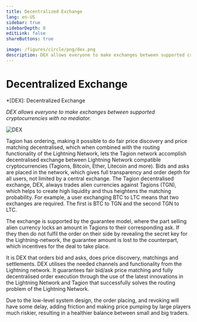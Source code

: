 ```yaml
---
title: Decentralized Exchange
lang: en-US
sidebar: true
sidebarDepth: 0
editLink: false
shareButtons: true

image: /figures/circle/png/dex.png
description: DEX allows everyone to make exchanges between supported cryptocurrencies with no mediator.
---
```


# Decentralized Exchange

*[DEX]: Decentralized Exchange

_DEX allows everyone to make exchanges between supported cryptocurrencies with no mediator._

<img data-src="/figures/circle/dex.svg" loading="lazy"  alt="DEX" class="wiki-image-figure lazy"/>

Tagion has ordering, making it possible to do fair price discovery and price matching decentralised, which when combined with the routing functionality of the Lightning Network, lets the Tagion network accomplish decentralised exchange between Lightning Network compatible cryptocurrencies (Tagions, Bitcoin, Ether, Litecoin and more). Bids and asks are placed in the network, which gives full transparency and order depth for all users, not limited by a central exchange.
The Tagion decentralised exchange, DEX, always trades alien currencies against Tagions (TGN), which helps to create high liquidity and thus heightens the matching probability. For example, a user exchanging BTC to LTC means that two exchanges are required. The first is BTC to TGN and the second TGN to LTC.

The exchange is supported by the guarantee model, where the part selling alien currency locks an amount in Tagions to their corresponding ask. If they then do not fulfil the order on their side by revealing the secret key for the Lightning-network, the guarantee amount is lost to the counterpart, which incentives for the deal to take place.

It is DEX that orders bid and asks, does price discovery, matchings and settlements. DEX utilises the needed channels and functionality from the Lightning network. It guarantees fair bid/ask price matching and fully decentralised order execution through the use of the latest innovations in the Lightning Network and Tagion that successfully solves the routing problem of the Lightning Network.

Due to the low-level system design, the order placing, and revoking will have some delay, adding friction and making price pumping by large players much riskier, resulting in a healthier balance between small and big traders.
